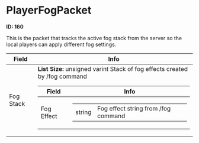 # PlayerFogPacket

__ID: 160__

This is the packet that tracks the active fog stack from the server so the local players can apply different fog settings.

<table><thead><tr><th>Field</th><th>Info</th></tr></thead><tbody>
<tr><td>Fog Stack</td><td><b>List Size:</b> unsigned varint
  Stack of fog effects created by /fog command  
  <table><thead><tr><th>Field</th><th>Info</th></tr></thead><tbody>
  <tr><td>Fog Effect</td><td><table><tbody><tr><td>string</td><td>Fog effect string from /fog command</td></tr></tbody></table></td></tr>
  </tbody></table></td></tr>
</tbody></table>